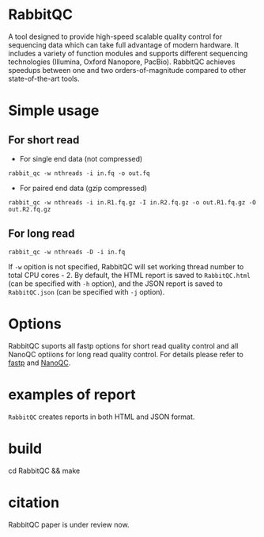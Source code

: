 # RabbitQC
A tool designed to provide high-speed scalable quality control for sequencing data which can take full advantage of modern hardware.
It includes a variety of function modules and supports different sequencing technologies (Illumina, Oxford Nanopore, PacBio). RabbitQC achieves speedups between one and two orders-of-magnitude compared to other state-of-the-art tools.

# Simple usage
## For short read
* For single end data (not compressed)
```
rabbit_qc -w nthreads -i in.fq -o out.fq
```
* For paired end data (gzip compressed)
```
rabbit_qc -w nthreads -i in.R1.fq.gz -I in.R2.fq.gz -o out.R1.fq.gz -O out.R2.fq.gz
```
## For long read
```
rabbit_qc -w nthreads -D -i in.fq
```
If `-w` opition is not specified, RabbitQC will set working thread number to total CPU cores - 2.
By default, the HTML report is saved to `RabbitQC.html` (can be specified with `-h` option), and the JSON report is saved to `RabbitQC.json` (can be specified with `-j` option).

# Options
RabbitQC suports all fastp options for short read quality control and all NanoQC optiions for long read quality control. For details please refer to [fastp](https://github.com/OpenGene/fastp) and [NanoQC](https://github.com/wdecoster/nanoQC).

# examples of report
`RabbitQC` creates reports in both HTML and JSON format.

# build
cd RabbitQC && make

# citation
RabbitQC paper is under review now.
<!--
## If you use RabbitQC for short read quality control please cite:

Shifu Chen, Yanqing Zhou, Yaru Chen, Jia Gu; fastp: an ultra-fast all-in-one FASTQ preprocessor, Bioinformatics, Volume 34, Issue 17, 1 September 2018, Pages i884–i890, https://doi.org/10.1093/bioinformatics/bty560

## If you use RabbitQC for long read quality control please cite:

De Coster W, D’Hert S, Schultz D T, et al. NanoPack: visualizing and processing long-read sequencing data[J]. Bioinformatics, 2018, 34(15): 2666-2669.
-->

